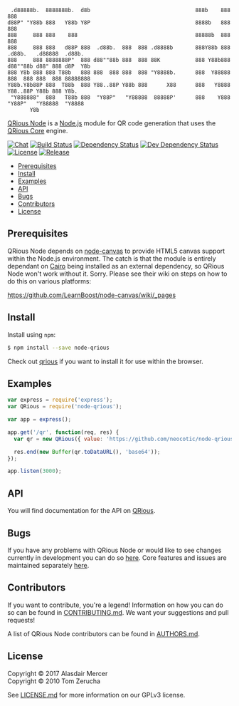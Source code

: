      .d88888b.  8888888b.  d8b                                 888b    888               888
    d88P" "Y88b 888   Y88b Y8P                                 8888b   888               888
    888     888 888    888                                     88888b  888               888
    888     888 888   d88P 888  .d88b.  888  888 .d8888b       888Y88b 888  .d88b.   .d88888  .d88b.
    888     888 8888888P"  888 d88""88b 888  888 88K           888 Y88b888 d88""88b d88" 888 d8P  Y8b
    888 Y8b 888 888 T88b   888 888  888 888  888 "Y8888b.      888  Y88888 888  888 888  888 88888888
    Y88b.Y8b88P 888  T88b  888 Y88..88P Y88b 888      X88      888   Y8888 Y88..88P Y88b 888 Y8b.
     "Y888888"  888   T88b 888  "Y88P"   "Y88888  88888P'      888    Y888  "Y88P"   "Y88888  "Y8888
           Y8b

[QRious Node](https://github.com/neocotic/node-qrious) is a [Node.js](https://nodejs.org) module for QR code generation
that uses the [QRious Core](https://github.com/neocotic/qrious-core) engine.

[![Chat](https://img.shields.io/gitter/room/neocotic/qrious.svg?style=flat-square)](https://gitter.im/neocotic/qrious)
[![Build Status](https://img.shields.io/travis/neocotic/node-qrious/develop.svg?style=flat-square)](https://travis-ci.org/neocotic/node-qrious)
[![Dependency Status](https://img.shields.io/david/neocotic/node-qrious.svg?style=flat-square)](https://david-dm.org/neocotic/node-qrious)
[![Dev Dependency Status](https://img.shields.io/david/dev/neocotic/node-qrious.svg?style=flat-square)](https://david-dm.org/neocotic/node-qrious?type=dev)
[![License](https://img.shields.io/npm/l/node-qrious.svg?style=flat-square)](https://github.com/neocotic/node-qrious/blob/master/LICENSE.md)
[![Release](https://img.shields.io/npm/v/node-qrious.svg?style=flat-square)](https://www.npmjs.com/package/node-qrious)

* [Prerequisites](#prerequisites)
* [Install](#install)
* [Examples](#examples)
* [API](#api)
* [Bugs](#bugs)
* [Contributors](#contributors)
* [License](#license)

## Prerequisites

QRious Node depends on [node-canvas](https://github.com/Automattic/node-canvas) to provide HTML5 canvas support within
the Node.js environment. The catch is that the module is entirely dependant on [Cairo](http://cairographics.org) being
installed as an external dependency, so QRious Node won't work without it. Sorry. Please see their wiki on steps on how
to do this on various platforms:

https://github.com/LearnBoost/node-canvas/wiki/_pages

## Install

Install using `npm`:

``` bash
$ npm install --save node-qrious
```

Check out [qrious](https://github.com/neocotic/qrious) if you want to install it for use within the browser.

## Examples

``` javascript
var express = require('express');
var QRious = require('node-qrious');

var app = express();

app.get('/qr', function(req, res) {
  var qr = new QRious({ value: 'https://github.com/neocotic/node-qrious' });

  res.end(new Buffer(qr.toDataURL(), 'base64'));
});

app.listen(3000);
```

## API

You will find documentation for the API on [QRious](https://github.com/neocotic/qrious).

## Bugs

If you have any problems with QRious Node or would like to see changes currently in development you can do so
[here](https://github.com/neocotic/node-qrious/issues). Core features and issues are maintained separately
[here](https://github.com/neocotic/qrious-core/issues).

## Contributors

If you want to contribute, you're a legend! Information on how you can do so can be found in
[CONTRIBUTING.md](https://github.com/neocotic/node-qrious/blob/master/CONTRIBUTING.md). We want your suggestions and
pull requests!

A list of QRious Node contributors can be found in
[AUTHORS.md](https://github.com/neocotic/node-qrious/blob/master/AUTHORS.md).

## License

Copyright © 2017 Alasdair Mercer  
Copyright © 2010 Tom Zerucha

See [LICENSE.md](https://github.com/neocotic/node-qrious/blob/master/LICENSE.md) for more information on our GPLv3
license.
